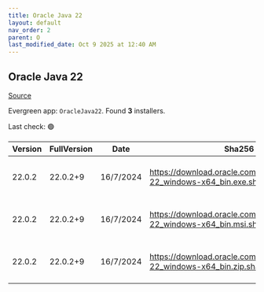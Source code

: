 ```yaml
---
title: Oracle Java 22
layout: default
nav_order: 2
parent: O
last_modified_date: Oct 9 2025 at 12:40 AM
---
```


## Oracle Java 22

[Source](https://www.oracle.com/java/technologies/downloads/#java22)

Evergreen app: `OracleJava22`. Found **3** installers.

Last check: 🟢

| Version | FullVersion | Date      | Sha256                                                                       | Type | URI                                                                                                                                            |
| ------- | ----------- | --------- | ---------------------------------------------------------------------------- | ---- | ---------------------------------------------------------------------------------------------------------------------------------------------- |
| 22.0.2  | 22.0.2+9    | 16/7/2024 | https://download.oracle.com/java/22/latest/jdk-22_windows-x64_bin.exe.sha256 | exe  | [https://download.oracle.com/java/22/latest/jdk-22_windows-x64_bin.exe](https://download.oracle.com/java/22/latest/jdk-22_windows-x64_bin.exe) |
| 22.0.2  | 22.0.2+9    | 16/7/2024 | https://download.oracle.com/java/22/latest/jdk-22_windows-x64_bin.msi.sha256 | msi  | [https://download.oracle.com/java/22/latest/jdk-22_windows-x64_bin.msi](https://download.oracle.com/java/22/latest/jdk-22_windows-x64_bin.msi) |
| 22.0.2  | 22.0.2+9    | 16/7/2024 | https://download.oracle.com/java/22/latest/jdk-22_windows-x64_bin.zip.sha256 | zip  | [https://download.oracle.com/java/22/latest/jdk-22_windows-x64_bin.zip](https://download.oracle.com/java/22/latest/jdk-22_windows-x64_bin.zip) |
